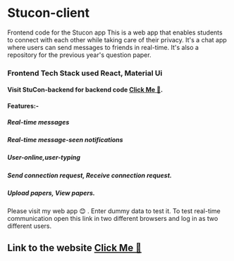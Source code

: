 # Stucon-client
Frontend code for the Stucon app
This is a web app that enables students to connect with each other while taking care of their privacy.
It's a chat app where users can send messages to friends in real-time. It's also a repository for the previous year's question paper.

### Frontend Tech Stack used React, Material Ui
#### Visit StuCon-backend for backend code [Click Me 🚀](https://github.com/Kushagra1974/StuCon-backend).
#### Features:- 
##### Real-time messages 
##### Real-time message-seen notifications
##### User-online,user-typing
##### Send connection request, Receive connection request.
##### Upload papers, View papers.
Please visit my web app 😊 . Enter dummy data to test it. To test real-time communication open this link in two different browsers and log in as two different users.

## Link to the website [Click Me 🚀](https://stucon.onrender.com/) 
